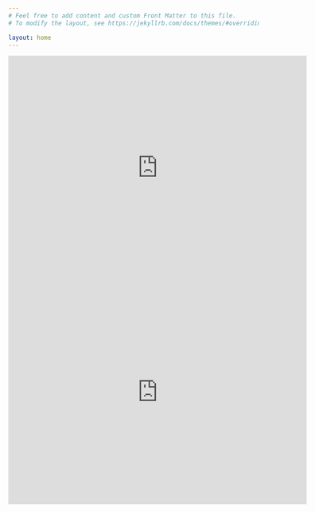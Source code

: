 ```yaml
---
# Feel free to add content and custom Front Matter to this file.
# To modify the layout, see https://jekyllrb.com/docs/themes/#overriding-theme-defaults

layout: home
---
```



<div class="map-responsive">
<iframe src="https://www.google.com/maps/embed?pb=!1m18!1m12!1m3!1d2377.7697888695593!2d-1.5173712842619458!3d53.418943179994244!2m3!1f0!2f0!3f0!3m2!1i1024!2i768!4f13.1!3m3!1m2!1s0x487978d98a262533%3A0xe191c63d8d265b06!2sFairlawns!5e0!3m2!1sen!2suk!4v1641852792716!5m2!1sen!2suk" width="600" height="450" style="border:0;" allowfullscreen></iframe>
</div>


<div class="map-responsive">
<iframe src="https://www.google.com/maps/embed?pb=!1m18!1m12!1m3!1d2381.048700471135!2d-1.498792803705123!3d53.36028333602345!2m3!1f0!2f0!3f0!3m2!1i1024!2i768!4f13.1!3m3!1m2!1s0x4879826a9ab5e297%3A0x4f537f63b795d54e!2s51%20Lyndhurst%20Rd%2C%20Nether%20Edge%2C%20Sheffield%20S11%209BJ!5e0!3m2!1sen!2suk!4v1641853045214!5m2!1sen!2suk" width="600" height="450" style="border:0;" allowfullscreen></iframe>
</div>

